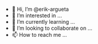 - 👋 Hi, I’m @erik-argueta
- 👀 I’m interested in ...
- 🌱 I’m currently learning ...
- 💞️ I’m looking to collaborate on ...
- 📫 How to reach me ...

<!---
erik-argueta/erik-argueta is a ✨ special ✨ repository because its `README.md` (this file) appears on your GitHub profile.
You can click the Preview link to take a look at your changes.
--->
